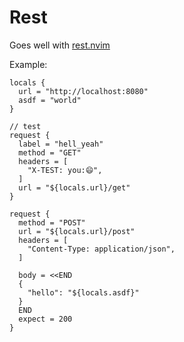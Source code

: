# Rest

Goes well with [rest.nvim](https://github.com/taybart/rest.nvim)

Example:
```hcl
locals {
  url = "http://localhost:8080"
  asdf = "world"
}

// test
request {
  label = "hell_yeah"
  method = "GET"
  headers = [
    "X-TEST: you:😄",
  ]
  url = "${locals.url}/get"
}

request {
  method = "POST"
  url = "${locals.url}/post"
  headers = [
    "Content-Type: application/json",
  ]

  body = <<END
  {
    "hello": "${locals.asdf}"
  }
  END
  expect = 200
}
```
